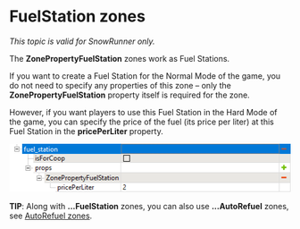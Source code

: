 # FuelStation zones

*This topic is valid for SnowRunner only.*

The **ZonePropertyFuelStation** zones work as Fuel Stations.

If you want to create a Fuel Station for the Normal Mode of the game, you do not need to specify any properties of this zone – only the **ZonePropertyFuelStation** property itself is required for the zone.

However, if you want players to use this Fuel Station in the Hard Mode of the game, you can specify the price of the fuel (its price per liter) at this Fuel Station in the **pricePerLiter** property.

![](./media/image189.png)

**TIP**: Along with **...FuelStation** zones, you can also use **...AutoRefuel** zones, see [AutoRefuel zones](./auto_refuel_zones.md).

